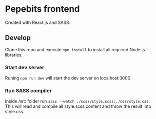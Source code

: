 # Pepebits frontend
Created with React.js and SASS.

## Develop
Clone this repo and execute `npm install` to install all required Node.js libraries.

### Start dev server
Runing `npm run dev` will start the dev server on localhost:3000.

### Run SASS compiler
Inside /src folder run `sass --watch ./scss/style.scss:./css/style.css`. This will read and compile all style.scss content and throw the result into style.css.